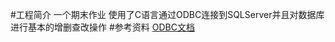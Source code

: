 #工程简介
一个期末作业
使用了C语言通过ODBC连接到SQLServer并且对数据库进行基本的增删查改操作
#参考资料
[ODBC文档](https://docs.microsoft.com/zh-cn/sql/odbc/reference/sample-odbc-program?view=sql-server-ver15)
